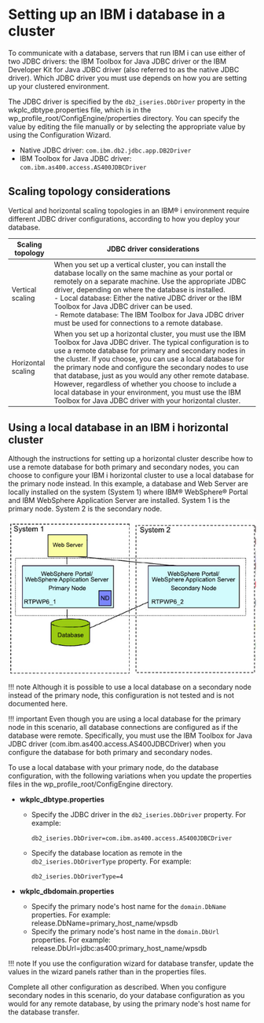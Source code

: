 # Setting up an IBM i database in a cluster

To communicate with a database, servers that run IBM i can use either of two JDBC drivers: the IBM Toolbox for Java JDBC driver or the IBM Developer Kit for Java JDBC driver (also referred to as the native JDBC driver). Which JDBC driver you must use depends on how you are setting up your clustered environment.

The JDBC driver is specified by the `db2_iseries.DbDriver` property in the wkplc_dbtype.properties file, which is in the wp_profile_root/ConfigEngine/properties directory. You can specify the value by editing the file manually or by selecting the appropriate value by using the Configuration Wizard.

-   Native JDBC driver: `com.ibm.db2.jdbc.app.DB2Driver`
-   IBM Toolbox for Java JDBC driver: `com.ibm.as400.access.AS400JDBCDriver`

## Scaling topology considerations

Vertical and horizontal scaling topologies in an IBM® i environment require different JDBC driver configurations, according to how you deploy your database.

|Scaling topology|JDBC driver considerations|
|----------------|--------------------------|
|Vertical scaling|When you set up a vertical cluster, you can install the database locally on the same machine as your portal or remotely on a separate machine. Use the appropriate JDBC driver, depending on where the database is installed.</br> -   Local database: Either the native JDBC driver or the IBM Toolbox for Java JDBC driver can be used. </br>-   Remote database: The IBM Toolbox for Java JDBC driver must be used for connections to a remote database.|
|Horizontal scaling|When you set up a horizontal cluster, you must use the IBM Toolbox for Java JDBC driver. The typical configuration is to use a remote database for primary and secondary nodes in the cluster. If you choose, you can use a local database for the primary node and configure the secondary nodes to use that database, just as you would any other remote database. However, regardless of whether you choose to include a local database in your environment, you must use the IBM Toolbox for Java JDBC driver with your horizontal cluster.|

## Using a local database in an IBM i horizontal cluster

Although the instructions for setting up a horizontal cluster describe how to use a remote database for both primary and secondary nodes, you can choose to configure your IBM i horizontal cluster to use a local database for the primary node instead. In this example, a database and Web Server are locally installed on the system (System 1) where IBM® WebSphere® Portal and IBM WebSphere Application Server are installed. System 1 is the primary node. System 2 is the secondary node.

![Local database configuration for primary node in a horizontal cluster.](../cluster_consideration/_img/iseries_horiz_clus.jpeg)

!!! note
    Although it is possible to use a local database on a secondary node instead of the primary node, this configuration is not tested and is not documented here.

!!! important
    Even though you are using a local database for the primary node in this scenario, all database connections are configured as if the database were remote. Specifically, you must use the IBM Toolbox for Java JDBC driver (com.ibm.as400.access.AS400JDBCDriver) when you configure the database for both primary and secondary nodes.

To use a local database with your primary node, do the database configuration, with the following variations when you update the properties files in the wp_profile_root/ConfigEngine directory.

-   **wkplc_dbtype.properties**

    -   Specify the JDBC driver in the `db2_iseries.DbDriver` property. For example:

        ```
        db2_iseries.DbDriver=com.ibm.as400.access.AS400JDBCDriver
        ```

    -   Specify the database location as remote in the `db2_iseries.DbDriverType` property. For example:

        ```
        db2_iseries.DbDriverType=4
        ```

-   **wkplc_dbdomain.properties**

    -   Specify the primary node's host name for the `domain.DbName` properties. For example: release.DbName=primary_host_name/wpsdb
    -   Specify the primary node's host name in the `domain.DbUrl` properties. For example: release.DbUrl=jdbc:as400:primary_host_name/wpsdb

!!! note 
    If you use the configuration wizard for database transfer, update the values in the wizard panels rather than in the properties files.

Complete all other configuration as described. When you configure secondary nodes in this scenario, do your database configuration as you would for any remote database, by using the primary node's host name for the database transfer.

